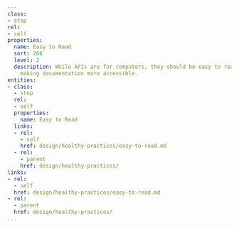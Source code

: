 ```yaml
---
class:
- stop
rel:
- self
properties:
  name: Easy to Read
  sort: 208
  level: 2
  description: While APIs are for computers, they should be easy to read by humans,
    making documentation more accessible.
entities:
- class:
  - stop
  rel:
  - self
  properties:
    name: Easy to Read
  links:
  - rel:
    - self
    href: design/healthy-practices/easy-to-read.md
  - rel:
    - parent
    href: design/healthy-practices/
links:
- rel:
  - self
  href: design/healthy-practices/easy-to-read.md
- rel:
  - parent
  href: design/healthy-practices/
...
```

